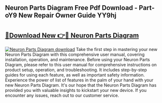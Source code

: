 ## Neuron Parts Diagram Free Pdf Download - Part-oY9 New Repair Owner Guide YY9hj

# <h2><a href="http://dftfn08.blite.top/?on=Neuron+Parts+Diagram">🔗Download New 👉🔴 Neuron Parts Diagram</a></h2>

[![Neuron Parts Diagram download](https://i.imgur.com/lujVjoI.png)](http://dftfn08.blite.top/?on=Neuron+Parts+Diagram)
Take the first step in mastering your new Neuron Parts Diagram with this comprehensive user manual, covering installation, operation, and maintenance. Before using your Neuron Parts Diagram, please refer to this user manual for comprehensive instructions on product setup, operation, and troubleshooting. It includes step-by-step guides for using each feature, as well as important safety information. Experience the power of list of features in the palm of your hand with your new Neuron Parts Diagram. It's our hope that the Neuron Parts Diagram has provided you with valuable insights to kickstart your new device. If you encounter any issues, reach out to our customer service.
